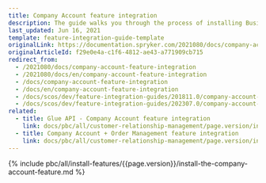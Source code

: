 ```yaml
---
title: Company Account feature integration
description: The guide walks you through the process of installing Business on Behalf, Company Account Storage, and Company Account OAuth functionality into your project.
last_updated: Jun 16, 2021
template: feature-integration-guide-template
originalLink: https://documentation.spryker.com/2021080/docs/company-account-feature-integration
originalArticleId: f29e0e4a-c1f6-4812-ae43-a771909cb715
redirect_from:
  - /2021080/docs/company-account-feature-integration
  - /2021080/docs/en/company-account-feature-integration
  - /docs/company-account-feature-integration
  - /docs/en/company-account-feature-integration
  - /docs/scos/dev/feature-integration-guides/201811.0/company-account-feature-integration.html
  - /docs/scos/dev/feature-integration-guides/202307.0/company-account-feature-integration.html
related:
  - title: Glue API - Company Account feature integration
    link: docs/pbc/all/customer-relationship-management/page.version/install-and-upgrade/install-glue-api/install-the-company-account-glue-api.html
  - title: Company Account + Order Management feature integration
    link: docs/pbc/all/customer-relationship-management/page.version/install-and-upgrade/install-features/install-the-company-account-order-management-feature.html
---
```


{% include pbc/all/install-features/{{page.version}}/install-the-company-account-feature.md %} <!-- To edit, see /_includes/pbc/all/install-features/202204.0/install-the-company-account-feature.md -->
